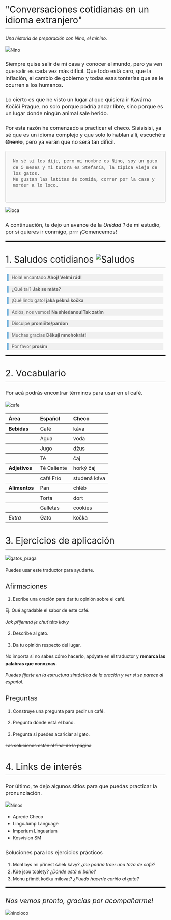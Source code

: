 <!DOCTYPE html>
<html>
<head>
<title>conversaciones.md</title>
<meta http-equiv="Content-type" content="text/html;charset=UTF-8">

<style>
/* https://github.com/microsoft/vscode/blob/master/extensions/markdown-language-features/media/markdown.css */
/*---------------------------------------------------------------------------------------------
 *  Copyright (c) Microsoft Corporation. All rights reserved.
 *  Licensed under the MIT License. See License.txt in the project root for license information.
 *--------------------------------------------------------------------------------------------*/

body {
	font-family: var(--vscode-markdown-font-family, -apple-system, BlinkMacSystemFont, "Segoe WPC", "Segoe UI", "Ubuntu", "Droid Sans", sans-serif);
	font-size: var(--vscode-markdown-font-size, 14px);
	padding: 0 26px;
	line-height: var(--vscode-markdown-line-height, 22px);
	word-wrap: break-word;
}

#code-csp-warning {
	position: fixed;
	top: 0;
	right: 0;
	color: white;
	margin: 16px;
	text-align: center;
	font-size: 12px;
	font-family: sans-serif;
	background-color:#444444;
	cursor: pointer;
	padding: 6px;
	box-shadow: 1px 1px 1px rgba(0,0,0,.25);
}

#code-csp-warning:hover {
	text-decoration: none;
	background-color:#007acc;
	box-shadow: 2px 2px 2px rgba(0,0,0,.25);
}

body.scrollBeyondLastLine {
	margin-bottom: calc(100vh - 22px);
}

body.showEditorSelection .code-line {
	position: relative;
}

body.showEditorSelection .code-active-line:before,
body.showEditorSelection .code-line:hover:before {
	content: "";
	display: block;
	position: absolute;
	top: 0;
	left: -12px;
	height: 100%;
}

body.showEditorSelection li.code-active-line:before,
body.showEditorSelection li.code-line:hover:before {
	left: -30px;
}

.vscode-light.showEditorSelection .code-active-line:before {
	border-left: 3px solid rgba(0, 0, 0, 0.15);
}

.vscode-light.showEditorSelection .code-line:hover:before {
	border-left: 3px solid rgba(0, 0, 0, 0.40);
}

.vscode-light.showEditorSelection .code-line .code-line:hover:before {
	border-left: none;
}

.vscode-dark.showEditorSelection .code-active-line:before {
	border-left: 3px solid rgba(255, 255, 255, 0.4);
}

.vscode-dark.showEditorSelection .code-line:hover:before {
	border-left: 3px solid rgba(255, 255, 255, 0.60);
}

.vscode-dark.showEditorSelection .code-line .code-line:hover:before {
	border-left: none;
}

.vscode-high-contrast.showEditorSelection .code-active-line:before {
	border-left: 3px solid rgba(255, 160, 0, 0.7);
}

.vscode-high-contrast.showEditorSelection .code-line:hover:before {
	border-left: 3px solid rgba(255, 160, 0, 1);
}

.vscode-high-contrast.showEditorSelection .code-line .code-line:hover:before {
	border-left: none;
}

img {
	max-width: 100%;
	max-height: 100%;
}

a {
	text-decoration: none;
}

a:hover {
	text-decoration: underline;
}

a:focus,
input:focus,
select:focus,
textarea:focus {
	outline: 1px solid -webkit-focus-ring-color;
	outline-offset: -1px;
}

hr {
	border: 0;
	height: 2px;
	border-bottom: 2px solid;
}

h1 {
	padding-bottom: 0.3em;
	line-height: 1.2;
	border-bottom-width: 1px;
	border-bottom-style: solid;
}

h1, h2, h3 {
	font-weight: normal;
}

table {
	border-collapse: collapse;
}

table > thead > tr > th {
	text-align: left;
	border-bottom: 1px solid;
}

table > thead > tr > th,
table > thead > tr > td,
table > tbody > tr > th,
table > tbody > tr > td {
	padding: 5px 10px;
}

table > tbody > tr + tr > td {
	border-top: 1px solid;
}

blockquote {
	margin: 0 7px 0 5px;
	padding: 0 16px 0 10px;
	border-left-width: 5px;
	border-left-style: solid;
}

code {
	font-family: Menlo, Monaco, Consolas, "Droid Sans Mono", "Courier New", monospace, "Droid Sans Fallback";
	font-size: 1em;
	line-height: 1.357em;
}

body.wordWrap pre {
	white-space: pre-wrap;
}

pre:not(.hljs),
pre.hljs code > div {
	padding: 16px;
	border-radius: 3px;
	overflow: auto;
}

pre code {
	color: var(--vscode-editor-foreground);
	tab-size: 4;
}

/** Theming */

.vscode-light pre {
	background-color: rgba(220, 220, 220, 0.4);
}

.vscode-dark pre {
	background-color: rgba(10, 10, 10, 0.4);
}

.vscode-high-contrast pre {
	background-color: rgb(0, 0, 0);
}

.vscode-high-contrast h1 {
	border-color: rgb(0, 0, 0);
}

.vscode-light table > thead > tr > th {
	border-color: rgba(0, 0, 0, 0.69);
}

.vscode-dark table > thead > tr > th {
	border-color: rgba(255, 255, 255, 0.69);
}

.vscode-light h1,
.vscode-light hr,
.vscode-light table > tbody > tr + tr > td {
	border-color: rgba(0, 0, 0, 0.18);
}

.vscode-dark h1,
.vscode-dark hr,
.vscode-dark table > tbody > tr + tr > td {
	border-color: rgba(255, 255, 255, 0.18);
}

</style>

<style>
/* Tomorrow Theme */
/* http://jmblog.github.com/color-themes-for-google-code-highlightjs */
/* Original theme - https://github.com/chriskempson/tomorrow-theme */

/* Tomorrow Comment */
.hljs-comment,
.hljs-quote {
	color: #8e908c;
}

/* Tomorrow Red */
.hljs-variable,
.hljs-template-variable,
.hljs-tag,
.hljs-name,
.hljs-selector-id,
.hljs-selector-class,
.hljs-regexp,
.hljs-deletion {
	color: #c82829;
}

/* Tomorrow Orange */
.hljs-number,
.hljs-built_in,
.hljs-builtin-name,
.hljs-literal,
.hljs-type,
.hljs-params,
.hljs-meta,
.hljs-link {
	color: #f5871f;
}

/* Tomorrow Yellow */
.hljs-attribute {
	color: #eab700;
}

/* Tomorrow Green */
.hljs-string,
.hljs-symbol,
.hljs-bullet,
.hljs-addition {
	color: #718c00;
}

/* Tomorrow Blue */
.hljs-title,
.hljs-section {
	color: #4271ae;
}

/* Tomorrow Purple */
.hljs-keyword,
.hljs-selector-tag {
	color: #8959a8;
}

.hljs {
	display: block;
	overflow-x: auto;
	color: #4d4d4c;
	padding: 0.5em;
}

.hljs-emphasis {
	font-style: italic;
}

.hljs-strong {
	font-weight: bold;
}
</style>

<style>
/*
 * Markdown PDF CSS
 */

 body {
	font-family: -apple-system, BlinkMacSystemFont, "Segoe WPC", "Segoe UI", "Ubuntu", "Droid Sans", sans-serif, "Meiryo";
	padding: 0 12px;
}

pre {
	background-color: #f8f8f8;
	border: 1px solid #cccccc;
	border-radius: 3px;
	overflow-x: auto;
	white-space: pre-wrap;
	overflow-wrap: break-word;
}

pre:not(.hljs) {
	padding: 23px;
	line-height: 19px;
}

blockquote {
	background: rgba(127, 127, 127, 0.1);
	border-color: rgba(0, 122, 204, 0.5);
}

.emoji {
	height: 1.4em;
}

code {
	font-size: 14px;
	line-height: 19px;
}

/* for inline code */
:not(pre):not(.hljs) > code {
	color: #C9AE75; /* Change the old color so it seems less like an error */
	font-size: inherit;
}

/* Page Break : use <div class="page"/> to insert page break
-------------------------------------------------------- */
.page {
	page-break-after: always;
}

</style>

<script src="https://unpkg.com/mermaid/dist/mermaid.min.js"></script>
</head>
<body>
  <script>
    mermaid.initialize({
      startOnLoad: true,
      theme: document.body.classList.contains('vscode-dark') || document.body.classList.contains('vscode-high-contrast')
          ? 'dark'
          : 'default'
    });
  </script>
<h1 id="%22conversaciones-cotidianas-en-un-idioma-extranjero%22">&quot;Conversaciones cotidianas en un idioma extranjero&quot;</h1>
<p><em>Una historia de preparación con Nino, el minino.</em></p>
<p><img src="ninominino.jpg" alt="Nino"></p>
<h3 id="siempre-quise-salir-de-mi-casa-y-conocer-el-mundo-pero-ya-ven-que-salir-es-cada-vez-m%C3%A1s-dif%C3%ADcil-que-todo-est%C3%A1-caro-que-la-inflaci%C3%B3n-el-cambio-de-gobierno-y-todas-esas-tonter%C3%ADas-que-se-le-ocurren-a-los-humanos">Siempre quise salir de mi casa y conocer el mundo, pero ya ven que salir es cada vez más difícil. Que todo está caro, que la inflación, el cambio de gobierno y todas esas tonterías que se le ocurren a los humanos.</h3>
<h3 id="lo-cierto-es-que-he-visto-un-lugar-al-que-quisiera-ir-kav%C3%A1rna-ko%C4%8Di%C4%8D%C3%AD-prague-no-solo-porque-podr%C3%ADa-andar-libre-sino-porque-es-un-lugar-donde-ning%C3%BAn-animal-sale-herido">Lo cierto es que he visto un lugar al que quisiera ir <a href="http://kavarnakocici.com/">Kavárna Kočičí Prague</a>, no solo porque podría andar libre, sino porque es un lugar donde ningún animal sale herido.</h3>
<h3 id="por-esta-raz%C3%B3n-he-comenzado-a-practicar-el-checo-sisisisisi-ya-s%C3%A9-que-es-un-idioma-complejo-y-que-solo-lo-hablan-all%C3%AD-escuch%C3%A9-a-chenlo-pero-ya-ver%C3%A1n-que-no-ser%C3%A1-tan-dif%C3%ADcil">Por esta razón he comenzado a practicar el checo. Sisisisisi, ya sé que es un idioma complejo y que solo lo hablan allí, <s>escuché a Chenlo</s>, pero ya verán que no será tan difícil.</h3>
<pre class="hljs"><code><div>No sé si les dije, pero mi nombre es Nino, soy un gato de 5 meses y mi tutora es Stefanía, la típica vieja de los gatos.
Me gustan las latitas de comida, correr por la casa y morder a lo loco.

</div></code></pre>
<p><img src="loca-de-los-gatos.gif" alt="loca"></p>
<h3 id="a-continuaci%C3%B3n-te-dejo-un-avance-de-la-unidad-1-de-mi-estudio-por-si-quieres-ir-conmigo-prrr-%C2%A1comencemos">A continuación, te dejo un avance de la <em>Unidad 1</em> de mi estudio, por si quieres ir conmigo, prrr ¡Comencemos!</h3>
<hr>
<h1 id="1-saludos-cotidianos-saludos">1. Saludos cotidianos <img src="patita.jpg" alt="Saludos"></h1>
<blockquote>
<p>Hola! encantado <strong>Ahoj! Velmi rád!</strong></p>
</blockquote>
<blockquote>
<p>¿Qué tal? <strong>Jak se máte?</strong></p>
</blockquote>
<blockquote>
<p>¡Qué lindo gato! <strong>jaká pěkná kočka</strong></p>
</blockquote>
<blockquote>
<p>Adiós, nos vemos! <strong>Na shledanou!Tak zatím</strong></p>
</blockquote>
<blockquote>
<p>Disculpe <strong>promiňte/pardon</strong></p>
</blockquote>
<blockquote>
<p>Muchas gracias <strong>Děkuji mnohokrát!</strong></p>
</blockquote>
<blockquote>
<p>Por favor <strong>prosím</strong></p>
</blockquote>
<hr>
<h1 id="2-vocabulario">2. Vocabulario</h1>
<h3 id="por-ac%C3%A1-podr%C3%A1s-encontrar-t%C3%A9rminos-para-usar-en-el-caf%C3%A9">Por acá podrás encontrar términos para usar en el café.</h3>
<p><img src="cafe.jpg" alt="cafe"></p>
<table>
<thead>
<tr>
<th>Área</th>
<th>Español</th>
<th>Checo</th>
</tr>
</thead>
<tbody>
<tr>
<td><strong>Bebidas</strong></td>
<td>Café</td>
<td>káva</td>
</tr>
<tr>
<td></td>
<td>Agua</td>
<td>voda</td>
</tr>
<tr>
<td></td>
<td>Jugo</td>
<td>džus</td>
</tr>
<tr>
<td></td>
<td>Té</td>
<td>čaj</td>
</tr>
<tr>
<td><strong>Adjetivos</strong></td>
<td>Té Caliente</td>
<td>horký    čaj</td>
</tr>
<tr>
<td></td>
<td>café Frío</td>
<td>studená káva</td>
</tr>
<tr>
<td><strong>Alimentos</strong></td>
<td>Pan</td>
<td>chléb</td>
</tr>
<tr>
<td></td>
<td>Torta</td>
<td>dort</td>
</tr>
<tr>
<td></td>
<td>Galletas</td>
<td>cookies</td>
</tr>
<tr>
<td><em>Extra</em></td>
<td>Gato</td>
<td>kočka</td>
</tr>
</tbody>
</table>
<h1 id="3-ejercicios-de-aplicaci%C3%B3n">3. Ejercicios de aplicación</h1>
<p><img src="gatos-praga.jpg" alt="gatos_praga"></p>
<p>Puedes usar este <a href="https://www.deepl.com/es/translator/l/es/cs">traductor</a> para ayudarte.</p>
<h2 id="afirmaciones">Afirmaciones</h2>
<ol>
<li>Escribe una oración para dar tu opinión sobre el café.</li>
</ol>
<p>Ej. Qué agradable el sabor de este café.</p>
<p><em>Jak příjemná je chuť této kávy</em></p>
<ol start="2">
<li>
<p>Describe al gato.</p>
</li>
<li>
<p>Da tu opinión respecto del lugar.</p>
</li>
</ol>
<p>No importa si no sabes cómo hacerlo, apóyate en el traductor y <strong>remarca las palabras que conozcas.</strong></p>
<p><em>Puedes fijarte en la estructura sintáctica de la oración y ver si se parece al español.</em></p>
<h2 id="preguntas">Preguntas</h2>
<ol>
<li>
<p>Construye una pregunta para pedir un café.</p>
</li>
<li>
<p>Pregunta dónde está el baño.</p>
</li>
<li>
<p>Pregunta si puedes acariciar al gato.</p>
</li>
</ol>
<p><s>Las soluciones están al final de la página</s></p>
<h1 id="4-links-de-inter%C3%A9s">4. Links de interés</h1>
<h3 id="por-%C3%BAltimo-te-dejo-algunos-sitios-para-que-puedas-practicar-la-pronunciaci%C3%B3n">Por último, te dejo algunos sitios para que puedas practicar la pronunciación.</h3>
<p><img src="ninos.jpg" alt="Ninos"></p>
<ul>
<li><a href="https://www.youtube.com/watch?v=XcB7mHn8N80">Aprede Checo</a></li>
<li><a href="https://www.youtube.com/watch?v=4mGGbdzisCU">LingoJump Language</a></li>
<li><a href="https://www.youtube.com/watch?v=r_EWPGIGGQg">Imperium Linguarium</a></li>
<li><a href="https://www.youtube.com/watch?v=BT1UUWG7o4g">Kosvision SM</a></li>
</ul>
<h3 id="soluciones-para-los-ejercicios-pr%C3%A1cticos">Soluciones para los ejercicios prácticos</h3>
<ol>
<li>Mohl bys mi přinést šálek kávy? <em>¿me podría traer una taza de café?</em></li>
<li>Kde jsou toalety? <em>¿Dónde está el baño?</em></li>
<li>Mohu přimět kočku milovat? <em>¿Puedo hacerle cariño al gato?</em></li>
</ol>
<hr>
<h2 id="nos-vemos-pronto-gracias-por-acompa%C3%B1arme"><em>Nos vemos pronto, gracias por acompañarme!</em></h2>
<p><img src="loconino.jpg" alt="ninoloco"></p>

</body>
</html>
